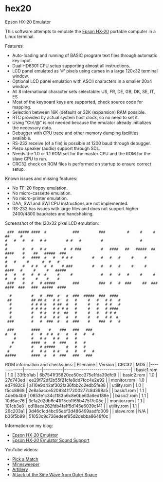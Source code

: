# hex20
Epson HX-20 Emulator

This software attempts to emulate the [Epson HX-20](https://en.wikipedia.org/wiki/Epson_HX-20) portable computer in a Linux terminal.

Features:
* Auto-loading and running of BASIC program text files through automatic key input.
* Dual HD6301 CPU setup supporting almost all instructions.
* LCD panel emulated as '#' pixels using curses in a large 120x32 terminal window.
* Optional LCD panel emulation with ASCII characters in a smaller 20x4 window.
* All 8 international character sets selectable: US, FR, DE, GB, DK, SE, IT, ES
* Most of the keyboard keys are supported, check source code for mapping.
* Selection between 16K (default) or 32K (expansion) RAM possible.
* RTC provided by actual system host clock, so no need to set it.
* Using "Ctrl/@" is not needed because the emulator already initializes the necessary data.
* Debugger with CPU trace and other memory dumping facilities available.
* RS-232 receive (of a file) is possible at 1200 baud through debugger.
* Piezo speaker (audio) support through SDL.
* Needs the 1.0 or 1.1 ROM set for the master CPU and the ROM for the slave CPU to run.
* CRC32 check on ROM files is performed on startup to ensure correct setup.

Known issues and missing features:
* No TF-20 floppy emulation.
* No micro-cassette emulation.
* No micro-printer emulation.
* DAA, SWI and SWI CPU instructions are not implemented.
* RS-232 has issues with large files and does not support higher 2400/4800 baudrates and handshaking.

Screenshot of the 120x32 pixel LCD emulation:
```
 ###  ##### ####  #            ###         ###          #     #     #          ##     #
#   #   #   #   # #         # #   #         #                 #                 #
#       #   #   # #        #  # ###         #   ####   ##   #####  ##   ####    #    ##   #####  ###
#       #   ####  #	  #   # # #         #   #   #   #     #     #       #   #     #      #  #   #
#       #   # #   #	 #    # ###         #   #   #   #     #     #    ####   #     #     #   #####
#   #   #   #  #  #     #     #             #   #   #   #     #     #   #   #   #     #    #    #
 ###    #   #   # #####        ###         ###  #   #  ###     ##  ###   ####  ###   ###  #####  ####

  #         #   #  ###  #   #  ###  #####  ###  ####
 ##         ## ## #   # #   #   #     #   #   # #   #
  #         # # # #   # ##  #   #     #   #   # #   #
  #         # # # #   # # # #   #     #   #   # ####
  #         #   # #   # #  ##   #     #   #   # # #
  #         #   # #   # #   #   #     #   #   # #  #
 ###        #   #  ###  #   #  ###    #    ###  #   #

 ###        ####    #    ###   ###   ###
#   #       #   #  # #  #   #   #   #   #
    #       #   # #   # #	#   #
   #        ####  #   #  ###    #   #
  #         #   # #####     #   #   #
 #          #   # #   # #   #   #   #   #
#####       ####  #   #  ###   ###   ###
```

ROM information and checksums:
| Filename    | Version | CRC32    | MD5                              |
|-------------|---------|----------|----------------------------------|
| basic1.rom  | 1.0     | 33fbb1ab | 6b7541f35820ce50cc375e1fda39dfd9 |
| basic2.rom  | 1.0     | 27d743ed | ee29f72df2b55f21cfe8dd7fcc4e2e92 |
| monitor.rom | 1.0     | ed7482c6 | a110e9d42af302fa36fbb2c2edb5fe88 |
| utility.rom | 1.0     | f5cc8868 | 2e8a5acce5208341f7200277c8d398a5 |
| basic1.rom  | 1.1     | 4de0b4b6 | 0853e1c34c1183b6c8e0be63a6ed189e |
| basic2.rom  | 1.1     | 10d6ae76 | 3e1a2d2db6e41f15cb1f65b475f7c05c |
| monitor.rom | 1.1     | 101cb3e8 | cd18aca262fdb4fa1f5d145e6039c141 |
| utility.rom | 1.1     | 26c203a1 | 3d46c1cd4bc95ebf3d486499aadfd009 |
| slave.rom   | N/A     | b36f5b99 | 51053c9c726edeef95d2debba8649f0c |

Information on my blog:
* [Epson HX-20 Emulator](https://kobolt.github.io/article-203.html)
* [Epson HX-20 Emulator Sound Support](https://kobolt.github.io/article-214.html)

YouTube videos:
* [Pick a Match](https://www.youtube.com/watch?v=dpQw2QPLM_Q)
* [Minesweeper](https://www.youtube.com/watch?v=atJrgReYC5I)
* [Artillery](https://www.youtube.com/watch?v=u1FT2iOwCAQ)
* [Attack of the Sine Wave from Outer Space](https://www.youtube.com/watch?v=q-rid6iUhw8)

